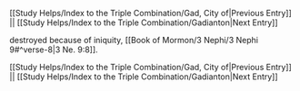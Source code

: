 [[Study Helps/Index to the Triple Combination/Gad, City of|Previous Entry]]  ||  [[Study Helps/Index to the Triple Combination/Gadianton|Next Entry]]

 destroyed because of iniquity, [[Book of Mormon/3 Nephi/3 Nephi 9#^verse-8|3 Ne. 9:8]].

[[Study Helps/Index to the Triple Combination/Gad, City of|Previous Entry]]  ||  [[Study Helps/Index to the Triple Combination/Gadianton|Next Entry]]